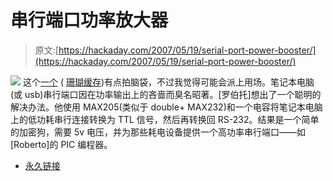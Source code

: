# 串行端口功率放大器

> 原文:[https://hackaday.com/2007/05/19/serial-port-power-booster/](https://hackaday.com/2007/05/19/serial-port-power-booster/)

![](../Images/12e31b7ddf56a26992b0a16d9b9c3181.png)
这个[一个](http://www.qsl.net.nyud.net/eb4eqa/) ( [珊瑚缓存](http://www.qsl.net.nyud.net:8080/eb4eqa/))有点拍脑袋，不过我觉得可能会派上用场。笔记本电脑(或 usb)串行端口因在功率输出上的吝啬而臭名昭著。[罗伯托]想出了一个聪明的解决办法。他使用 MAX205(类似于 double+ MAX232)和一个电容将笔记本电脑上的低功耗串行连接转换为 TTL 信号，然后再转换回 RS-232。结果是一个简单的加密狗，需要 5v 电压，并为那些耗电设备提供一个高功率串行端口——如[Roberto]的 PIC 编程器。

*   [永久链接](http://www.qsl.net.nyud.net:8080/eb4eqa/)